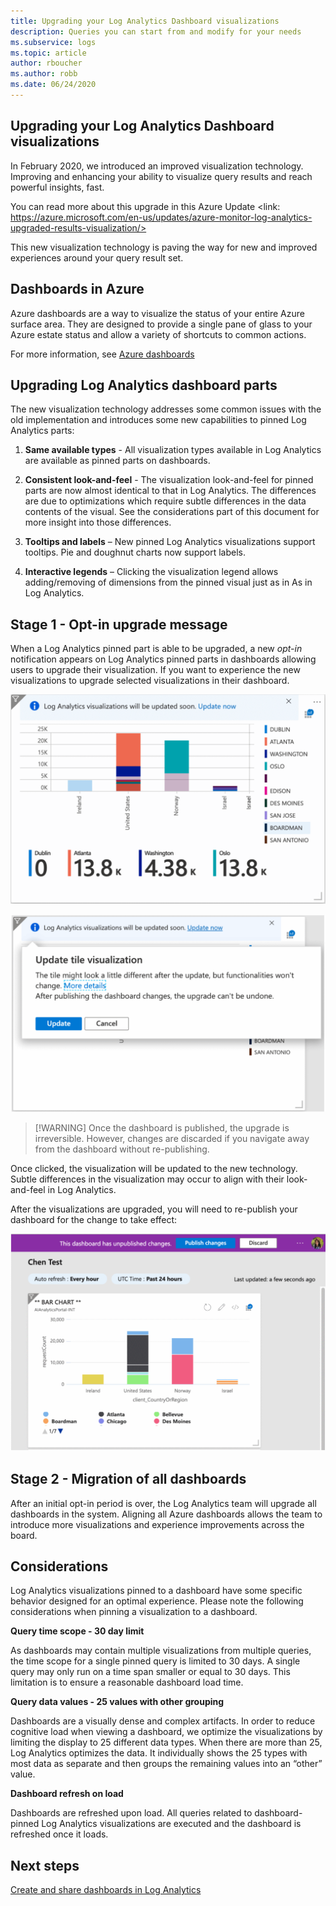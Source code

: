 ```yaml
---
title: Upgrading your Log Analytics Dashboard visualizations
description: Queries you can start from and modify for your needs 
ms.subservice: logs
ms.topic: article
author: rboucher
ms.author: robb
ms.date: 06/24/2020
---
```


## Upgrading your Log Analytics Dashboard visualizations

In February 2020, we introduced an improved visualization technology. Improving and enhancing your ability to visualize query results and reach powerful insights, fast. 

You can read more about this upgrade in this Azure Update <link: https://azure.microsoft.com/en-us/updates/azure-monitor-log-analytics-upgraded-results-visualization/> 

This new visualization technology is paving the way for new and improved experiences around your query result set. 

## Dashboards in Azure

Azure dashboards are a way to visualize the status of your entire Azure surface area. They are designed to provide a single pane of glass to your Azure estate status and allow a variety of shortcuts to common actions. 

For more information, see [Azure dashboards](https://docs.microsoft.com/en-us/azure/azure-portal/azure-portal-dashboards)


## Upgrading Log Analytics dashboard parts

The new visualization technology addresses some common issues with the old implementation and introduces some new capabilities to pinned Log Analytics parts: 

1. **Same available types** - All visualization types available in Log Analytics are available as pinned parts on dashboards.

1. **Consistent look-and-feel** - The visualization look-and-feel for pinned parts are now almost identical to that in Log Analytics. The differences are due to optimizations which require subtle differences in the data contents of the visual. See the considerations part of this document for more insight into those differences.

1. **Tooltips and labels** – New pinned Log Analytics visualizations support tooltips. Pie and doughnut charts now support labels.

1. **Interactive legends** – Clicking the visualization legend allows adding/removing of dimensions from the pinned visual just as in As in Log Analytics.

## Stage 1 - Opt-in upgrade message

When a Log Analytics pinned part is able to be upgraded, a new *opt-in* notification appears on Log Analytics pinned parts in dashboards allowing users to upgrade their visualization. If you want to experience the new visualizations to upgrade selected visualizations in their dashboard.

 
![Sidebar](media/dashboard-upgrade/update-message-1.png)
 
![Sidebar](media/dashboard-upgrade/update-message-2.png)

> [!WARNING] Once the dashboard is published, the upgrade is irreversible. However, changes are discarded if you navigate away from the dashboard without re-publishing.  

Once clicked, the visualization will be updated to the new technology. Subtle differences in the visualization may occur to align with their look-and-feel in Log Analytics.

After the visualizations are upgraded, you will need to re-publish your dashboard for the change to take effect: 

 ![Sidebar](media/dashboard-upgrade/update-message-3.png)


## Stage 2 - Migration of all dashboards

After an initial opt-in period is over, the Log Analytics team will upgrade all dashboards in the system. Aligning all Azure dashboards allows the team to introduce more visualizations and experience improvements across the board.

## Considerations 

Log Analytics visualizations pinned to a dashboard have some specific behavior designed for an optimal experience. Please note the following considerations when pinning a visualization to a dashboard.

**Query time scope - 30 day limit**

As dashboards may contain multiple visualizations from multiple queries, the time scope for a single pinned query is limited to 30 days. A single query may only run on a time span smaller or equal to 30 days. This limitation is to ensure a reasonable dashboard load time.

**Query data values - 25 values with other grouping** 

Dashboards are a visually dense and complex artifacts.  In order to reduce cognitive load when viewing a dashboard, we optimize the visualizations by limiting the display to 25 different data types. When there are more than 25, Log Analytics optimizes the data. It individually shows the 25 types with most data as separate and then groups the remaining values into an “other” value. 

**Dashboard refresh on load**

Dashboards are refreshed upon load. All queries related to dashboard-pinned Log Analytics visualizations are executed and the dashboard is refreshed once it loads.

## Next steps
[Create and share dashboards in Log Analytics](../learn/tutorial-logs-dashboards.md)